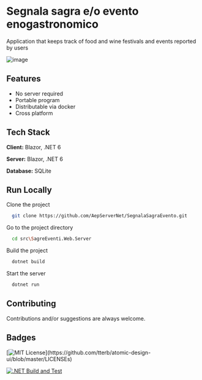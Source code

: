 # Segnala sagra e/o evento enogastronomico
Application that keeps track of food and wine festivals and events reported by users

![image](https://user-images.githubusercontent.com/49655304/177417040-eb3069db-0ff7-4491-a138-c08588f5acd4.png)


## Features

- No server required
- Portable program
- Distributable via docker
- Cross platform


## Tech Stack

**Client:** Blazor, .NET 6

**Server:** Blazor, .NET 6

**Database:** SQLite


## Run Locally

Clone the project

```bash
  git clone https://github.com/AepServerNet/SegnalaSagraEvento.git
```

Go to the project directory

```bash
  cd src\SagreEventi.Web.Server
```

Build the project

```bash
  dotnet build
```

Start the server

```bash
  dotnet run
```


## Contributing
Contributions and/or suggestions are always welcome.


## Badges

[![MIT License](https://img.shields.io/apm/l/atomic-design-ui.svg?)](https://github.com/tterb/atomic-design-ui/blob/master/LICENSEs)

[![.NET Build and Test](https://github.com/AepServerNet/SegnalaSagraEvento/actions/workflows/dotnet.yml/badge.svg)](https://github.com/AepServerNet/SegnalaSagraEvento/actions/workflows/dotnet.yml)
